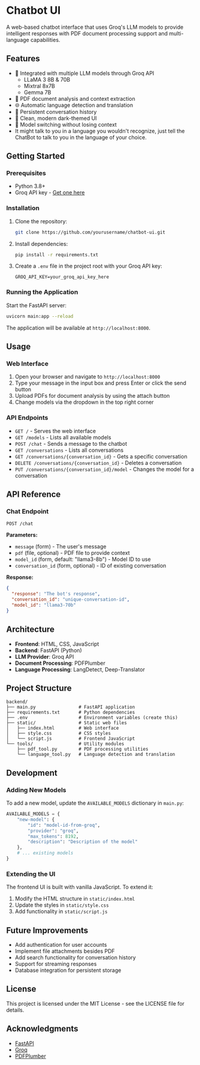 # Chatbot UI

A web-based chatbot interface that uses Groq's LLM models to provide intelligent responses with PDF document processing support and multi-language capabilities.


## Features

- 🤖 Integrated with multiple LLM models through Groq API
  - LLaMA 3 8B & 70B
  - Mixtral 8x7B
  - Gemma 7B
- 📁 PDF document analysis and context extraction
- 🌐 Automatic language detection and translation
- 💬 Persistent conversation history
- 🎨 Clean, modern dark-themed UI
- 🔄 Model switching without losing context
- It might talk to you in a language you wouldn't recognize, just tell the ChatBot to talk to you in the language of your choice.

## Getting Started

### Prerequisites

- Python 3.8+
- Groq API key - [Get one here](https://console.groq.com)

### Installation

1. Clone the repository:
   ```bash
   git clone https://github.com/yourusername/chatbot-ui.git
   ```

2. Install dependencies:
   ```bash
   pip install -r requirements.txt
   ```

3. Create a `.env` file in the project root with your Groq API key:
   ```
   GROQ_API_KEY=your_groq_api_key_here
   ```

### Running the Application

Start the FastAPI server:
```bash
uvicorn main:app --reload
```

The application will be available at `http://localhost:8000`.

## Usage

### Web Interface

1. Open your browser and navigate to `http://localhost:8000`
2. Type your message in the input box and press Enter or click the send button
3. Upload PDFs for document analysis by using the attach button
4. Change models via the dropdown in the top right corner

### API Endpoints

- `GET /` - Serves the web interface
- `GET /models` - Lists all available models
- `POST /chat` - Sends a message to the chatbot
- `GET /conversations` - Lists all conversations
- `GET /conversations/{conversation_id}` - Gets a specific conversation
- `DELETE /conversations/{conversation_id}` - Deletes a conversation
- `PUT /conversations/{conversation_id}/model` - Changes the model for a conversation

## API Reference

### Chat Endpoint

```
POST /chat
```

**Parameters:**
- `message` (form) - The user's message
- `pdf` (file, optional) - PDF file to provide context
- `model_id` (form, default: "llama3-8b") - Model ID to use
- `conversation_id` (form, optional) - ID of existing conversation

**Response:**
```json
{
  "response": "The bot's response",
  "conversation_id": "unique-conversation-id",
  "model_id": "llama3-70b"
}
```

## Architecture

- **Frontend**: HTML, CSS, JavaScript
- **Backend**: FastAPI (Python)
- **LLM Provider**: Groq API
- **Document Processing**: PDFPlumber
- **Language Processing**: LangDetect, Deep-Translator

## Project Structure

```
backend/
├── main.py                # FastAPI application
├── requirements.txt       # Python dependencies
├── .env                   # Environment variables (create this)
├── static/                # Static web files
│   ├── index.html         # Web interface
│   ├── style.css          # CSS styles
│   └── script.js          # Frontend JavaScript
└── tools/                 # Utility modules
    ├── pdf_tool.py        # PDF processing utilities
    └── language_tool.py   # Language detection and translation
```

## Development

### Adding New Models

To add a new model, update the `AVAILABLE_MODELS` dictionary in `main.py`:

```python
AVAILABLE_MODELS = {
    "new-model": {
        "id": "model-id-from-groq",
        "provider": "groq",
        "max_tokens": 8192,
        "description": "Description of the model"
    },
    # ... existing models
}
```

### Extending the UI

The frontend UI is built with vanilla JavaScript. To extend it:

1. Modify the HTML structure in `static/index.html`
2. Update the styles in `static/style.css`
3. Add functionality in `static/script.js`

## Future Improvements

- Add authentication for user accounts
- Implement file attachments besides PDF
- Add search functionality for conversation history
- Support for streaming responses
- Database integration for persistent storage

## License

This project is licensed under the MIT License - see the LICENSE file for details.

## Acknowledgments

- [FastAPI](https://fastapi.tiangolo.com/)
- [Groq](https://groq.com/)
- [PDFPlumber](https://github.com/jsvine/pdfplumber)
